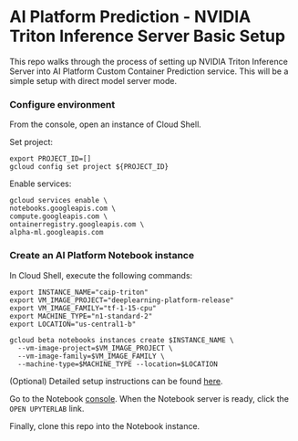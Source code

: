 # AI Platform Prediction - NVIDIA Triton Inference Server Basic Setup

This repo walks through the process of setting up NVIDIA Triton Inference Server into AI Platform Custom Container Prediction service.  This will be a simple setup with direct model server mode.

### Configure environment

From the console, open an instance of Cloud Shell.

Set project:
```
export PROJECT_ID=[]
gcloud config set project ${PROJECT_ID}
```
Enable services:
```
gcloud services enable \
notebooks.googleapis.com \
compute.googleapis.com \
ontainerregistry.googleapis.com \
alpha-ml.googleapis.com

```
### Create an AI Platform Notebook instance

In Cloud Shell, execute the following commands:
```
export INSTANCE_NAME="caip-triton"
export VM_IMAGE_PROJECT="deeplearning-platform-release"
export VM_IMAGE_FAMILY="tf-1-15-cpu"
export MACHINE_TYPE="n1-standard-2"
export LOCATION="us-central1-b"

gcloud beta notebooks instances create $INSTANCE_NAME \
  --vm-image-project=$VM_IMAGE_PROJECT \
  --vm-image-family=$VM_IMAGE_FAMILY \
  --machine-type=$MACHINE_TYPE --location=$LOCATION
```
(Optional) Detailed setup instructions can be found [here](https://cloud.google.com/ai-platform/notebooks/docs/create-new).

Go to the Notebook [console](https://console.cloud.google.com/ai-platform/notebooks/instances?_ga=2.230420892.1299696707.1591948252-1008316514.1591948252).  When the Notebook server is ready, click the `OPEN UPYTERLAB` link.

Finally, clone this repo into the Notebook instance.





